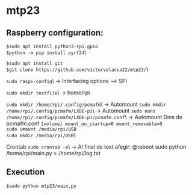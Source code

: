 # mtp23

## Raspberry configuration:
``$sudo apt install python3-rpi.gpio``\
``$python -m pip install pyrf24``\

``$sudo apt install git``\
``$git clone https://github.com/victorvelasco22/mtp23/``\

``sudo raspi-config``\ -> Interfacing options --> SPI

``sudo mkdir textfile``\ -> home/rpi

``sudo mkdir /home/rpi/.config/pcmafm``\ -> Automount 
``sudo mkdir /home/rpi/.config/pcmafm/LXDE-pi``\ -> Automount 
``sudo nano /home/rpi/.config/pcmafm/LXDE-pi/pcmafm.conf``\ -> Automount 
Dins de pcmafm.conf 
``
[volume]
mount_on_startup=0
mount_removable=0
``\
``sudo umount /media/rpi/USB``\
``sudo mkdir /media/rpi/USB``\

Crontab
``sudo crontab -e``\ -> Al final de text afegir: @reboot sudo python /home/rpi/main.py > /home/rpi/log.txt 



## Execution
``$sudo python mtp23/main.py``
